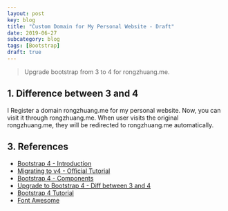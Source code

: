 ```yaml
---
layout: post
key: blog
title: "Custom Domain for My Personal Website - Draft"
date: 2019-06-27
subcategory: blog
tags: [Bootstrap]
draft: true
---
```


> Upgrade bootstrap from 3 to 4 for rongzhuang.me.

## 1. Difference between 3 and 4
I Register a domain rongzhuang.me for my personal website. Now, you can visit it through rongzhuang.me. When user visits the original rongzhuang.me, they will be redirected to rongzhuang.me automatically.

## 3. References
* [Bootstrap 4 - Introduction](https://getbootstrap.com/docs/4.0/getting-started/introduction/)
* [Migrating to v4 - Official Tutorial](https://getbootstrap.com/docs/4.0/migration/)
* [Bootstrap 4 - Components](https://getbootstrap.com/docs/4.0/components/badge/)
* [Upgrade to Bootstrap 4 - Diff between 3 and 4](http://upgrade-bootstrap.bootply.com/)
* [Bootstrap 4 Tutorial](https://www.w3schools.com/bootstrap4/default.asp)
* [Font Awesome](https://www.w3schools.com/icons/fontawesome_icons_intro.asp)
